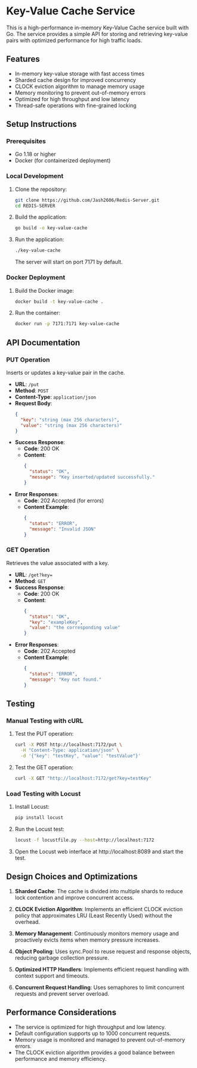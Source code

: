 # Key-Value Cache Service

This is a high-performance in-memory Key-Value Cache service built with Go. The service provides a simple API for storing and retrieving key-value pairs with optimized performance for high traffic loads.

## Features

- In-memory key-value storage with fast access times
- Sharded cache design for improved concurrency
- CLOCK eviction algorithm to manage memory usage
- Memory monitoring to prevent out-of-memory errors
- Optimized for high throughput and low latency
- Thread-safe operations with fine-grained locking

## Setup Instructions

### Prerequisites

- Go 1.18 or higher
- Docker (for containerized deployment)

### Local Development

1. Clone the repository:
   ```bash
   git clone https://github.com/Jash2606/Redis-Server.git
   cd REDIS-SERVER
   ```

2. Build the application:
   ```bash
   go build -o key-value-cache
   ```

3. Run the application:
   ```bash
   ./key-value-cache
   ```

   The server will start on port 7171 by default.

### Docker Deployment

1. Build the Docker image:
   ```bash
   docker build -t key-value-cache .
   ```

2. Run the container:
   ```bash
   docker run -p 7171:7171 key-value-cache
   ```

## API Documentation

### PUT Operation

Inserts or updates a key-value pair in the cache.

- **URL**: `/put`
- **Method**: `POST`
- **Content-Type**: `application/json`
- **Request Body**:
  ```json
  {
    "key": "string (max 256 characters)",
    "value": "string (max 256 characters)"
  }
  ```
- **Success Response**:
  - **Code**: 200 OK
  - **Content**:
    ```json
    {
      "status": "OK",
      "message": "Key inserted/updated successfully."
    }
    ```
- **Error Responses**:
  - **Code**: 202 Accepted (for errors)
  - **Content Example**:
    ```json
    {
      "status": "ERROR",
      "message": "Invalid JSON"
    }
    ```

### GET Operation

Retrieves the value associated with a key.

- **URL**: `/get?key=`
- **Method**: `GET`
- **Success Response**:
  - **Code**: 200 OK
  - **Content**:
    ```json
    {
      "status": "OK",
      "key": "exampleKey",
      "value": "the corresponding value"
    }
    ```
- **Error Responses**:
  - **Code**: 202 Accepted
  - **Content Example**:
    ```json
    {
      "status": "ERROR",
      "message": "Key not found."
    }
    ```

## Testing

### Manual Testing with cURL

1. Test the PUT operation:
   ```bash
   curl -X POST http://localhost:7172/put \
     -H "Content-Type: application/json" \
     -d '{"key": "testKey", "value": "testValue"}'
   ```

2. Test the GET operation:
   ```bash
   curl -X GET "http://localhost:7172/get?key=testKey"
   ```

### Load Testing with Locust

1. Install Locust:
   ```bash
   pip install locust
   ```

2. Run the Locust test:
   ```bash
   locust -f locustfile.py --host=http://localhost:7172
   ```

3. Open the Locust web interface at http://localhost:8089 and start the test.

## Design Choices and Optimizations

1. **Sharded Cache**: The cache is divided into multiple shards to reduce lock contention and improve concurrent access.

2. **CLOCK Eviction Algorithm**: Implements an efficient CLOCK eviction policy that approximates LRU (Least Recently Used) without the overhead.

3. **Memory Management**: Continuously monitors memory usage and proactively evicts items when memory pressure increases.

4. **Object Pooling**: Uses sync.Pool to reuse request and response objects, reducing garbage collection pressure.

5. **Optimized HTTP Handlers**: Implements efficient request handling with context support and timeouts.

6. **Concurrent Request Handling**: Uses semaphores to limit concurrent requests and prevent server overload.

## Performance Considerations

- The service is optimized for high throughput and low latency.
- Default configuration supports up to 1000 concurrent requests.
- Memory usage is monitored and managed to prevent out-of-memory errors.
- The CLOCK eviction algorithm provides a good balance between performance and memory efficiency.

